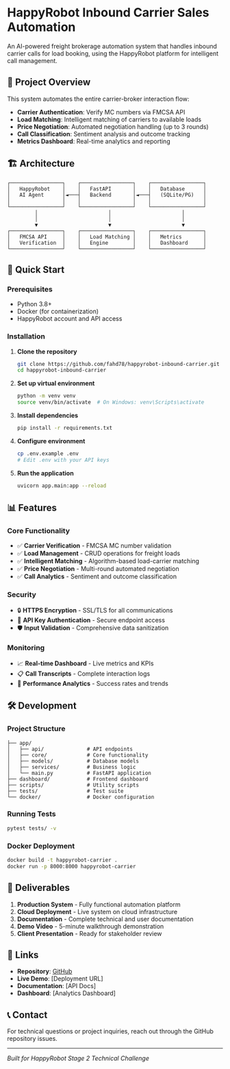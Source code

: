 # HappyRobot Inbound Carrier Sales Automation

An AI-powered freight brokerage automation system that handles inbound carrier calls for load booking, using the HappyRobot platform for intelligent call management.

## 🎯 Project Overview

This system automates the entire carrier-broker interaction flow:
- **Carrier Authentication**: Verify MC numbers via FMCSA API
- **Load Matching**: Intelligent matching of carriers to available loads
- **Price Negotiation**: Automated negotiation handling (up to 3 rounds)
- **Call Classification**: Sentiment analysis and outcome tracking
- **Metrics Dashboard**: Real-time analytics and reporting

## 🏗️ Architecture

```
┌─────────────────┐    ┌─────────────────┐    ┌─────────────────┐
│   HappyRobot    │    │   FastAPI       │    │   Database      │
│   AI Agent      │◄───┤   Backend       │◄───┤   (SQLite/PG)   │
│                 │    │                 │    │                 │
└─────────────────┘    └─────────────────┘    └─────────────────┘
         │                       │                       │
         │                       │                       │
         ▼                       ▼                       ▼
┌─────────────────┐    ┌─────────────────┐    ┌─────────────────┐
│   FMCSA API     │    │   Load Matching │    │   Metrics       │
│   Verification  │    │   Engine        │    │   Dashboard     │
└─────────────────┘    └─────────────────┘    └─────────────────┘
```

## 🚀 Quick Start

### Prerequisites
- Python 3.8+
- Docker (for containerization)
- HappyRobot account and API access

### Installation

1. **Clone the repository**
   ```bash
   git clone https://github.com/fahd78/happyrobot-inbound-carrier.git
   cd happyrobot-inbound-carrier
   ```

2. **Set up virtual environment**
   ```bash
   python -m venv venv
   source venv/bin/activate  # On Windows: venv\Scripts\activate
   ```

3. **Install dependencies**
   ```bash
   pip install -r requirements.txt
   ```

4. **Configure environment**
   ```bash
   cp .env.example .env
   # Edit .env with your API keys
   ```

5. **Run the application**
   ```bash
   uvicorn app.main:app --reload
   ```

## 📊 Features

### Core Functionality
- ✅ **Carrier Verification** - FMCSA MC number validation
- ✅ **Load Management** - CRUD operations for freight loads
- ✅ **Intelligent Matching** - Algorithm-based load-carrier matching
- ✅ **Price Negotiation** - Multi-round automated negotiation
- ✅ **Call Analytics** - Sentiment and outcome classification

### Security
- 🔒 **HTTPS Encryption** - SSL/TLS for all communications
- 🔑 **API Key Authentication** - Secure endpoint access
- 🛡️ **Input Validation** - Comprehensive data sanitization

### Monitoring
- 📈 **Real-time Dashboard** - Live metrics and KPIs
- 📋 **Call Transcripts** - Complete interaction logs
- 🎯 **Performance Analytics** - Success rates and trends

## 🛠️ Development

### Project Structure
```
├── app/
│   ├── api/              # API endpoints
│   ├── core/             # Core functionality
│   ├── models/           # Database models
│   ├── services/         # Business logic
│   └── main.py           # FastAPI application
├── dashboard/            # Frontend dashboard
├── scripts/              # Utility scripts
├── tests/                # Test suite
└── docker/               # Docker configuration
```

### Running Tests
```bash
pytest tests/ -v
```

### Docker Deployment
```bash
docker build -t happyrobot-carrier .
docker run -p 8000:8000 happyrobot-carrier
```

## 📧 Deliverables

1. **Production System** - Fully functional automation platform
2. **Cloud Deployment** - Live system on cloud infrastructure  
3. **Documentation** - Complete technical and user documentation
4. **Demo Video** - 5-minute walkthrough demonstration
5. **Client Presentation** - Ready for stakeholder review

## 🔗 Links

- **Repository**: [GitHub](https://github.com/fahd78/happyrobot-inbound-carrier)
- **Live Demo**: [Deployment URL]
- **Documentation**: [API Docs]
- **Dashboard**: [Analytics Dashboard]

## 📞 Contact

For technical questions or project inquiries, reach out through the GitHub repository issues.

---
*Built for HappyRobot Stage 2 Technical Challenge*